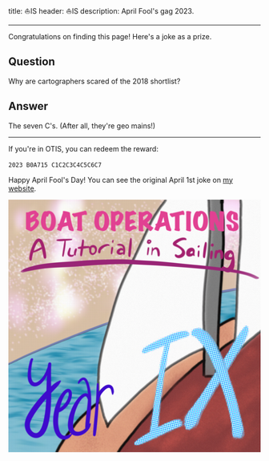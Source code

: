 title: ⛵IS
header: ⛵IS
description: April Fool's gag 2023.

---

Congratulations on finding this page!
Here's a joke as a prize.

## Question

Why are cartographers scared of the 2018 shortlist?

## Answer

The seven C's. (After all, they're geo mains!)

---

If you're in OTIS, you can redeem the reward:

`2023 B0A715 C1C2C3C4C5C6C7`

Happy April Fool's Day!
You can see the original April 1st joke on [my website][boatis-blog].

<a href="/static/BOATIS.png">
<img width="512" src="/static/BOATIS-sm.png" alt="BOATIS logo" />
</a>

[boatis-blog]: https://blog.evanchen.cc/2023/04/01/announcing-%E2%9B%B5is-the-successor-to-otis/

